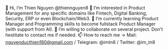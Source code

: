 👋 Hi, I’m Thien Nguyen @thiennguyen8
👀 I’m interested in Product Management for any specific domains like Fintech, Digital Banking, Security, ERP or even Blockchain/Web3.
🌱 I’m currently learning Product Manager and Programming skills to become fullstack Product Manager (with support from AI).
💞️ I’m willing to collaborate on several project. Don't hestitate to contact me if needed. 
📫 How to reach me -> Mail: nguyenducthien180@gmail.com / Telegram: @imtn8 / Twitter: @im_tn8

<!---
thiennguyen8/thiennguyen8 is a ✨ special ✨ repository because its `README.md` (this file) appears on your GitHub profile.
You can click the Preview link to take a look at your changes.
--->

